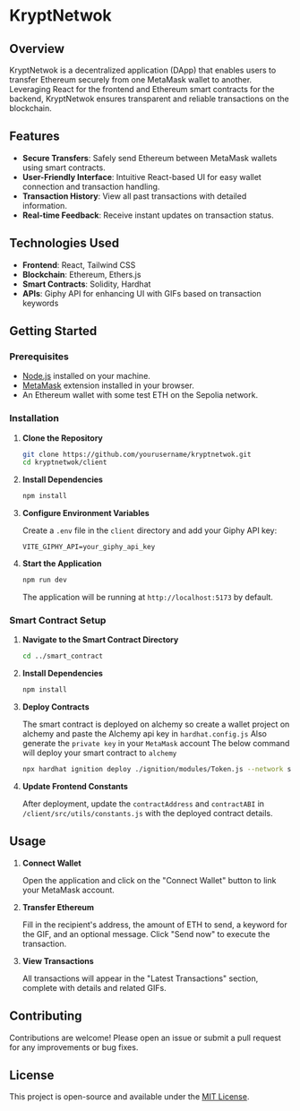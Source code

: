 # KryptNetwok

## Overview

KryptNetwok is a decentralized application (DApp) that enables users to transfer Ethereum securely from one MetaMask wallet to another. Leveraging React for the frontend and Ethereum smart contracts for the backend, KryptNetwok ensures transparent and reliable transactions on the blockchain.

## Features

- **Secure Transfers**: Safely send Ethereum between MetaMask wallets using smart contracts.
- **User-Friendly Interface**: Intuitive React-based UI for easy wallet connection and transaction handling.
- **Transaction History**: View all past transactions with detailed information.
- **Real-time Feedback**: Receive instant updates on transaction status.

## Technologies Used

- **Frontend**: React, Tailwind CSS
- **Blockchain**: Ethereum, Ethers.js
- **Smart Contracts**: Solidity, Hardhat
- **APIs**: Giphy API for enhancing UI with GIFs based on transaction keywords

## Getting Started

### Prerequisites

- [Node.js](https://nodejs.org/) installed on your machine.
- [MetaMask](https://metamask.io/) extension installed in your browser.
- An Ethereum wallet with some test ETH on the Sepolia network.

### Installation

1. **Clone the Repository**

   ```bash
   git clone https://github.com/yourusername/kryptnetwok.git
   cd kryptnetwok/client
   ```

2. **Install Dependencies**

   ```bash
   npm install
   ```

3. **Configure Environment Variables**

   Create a `.env` file in the `client` directory and add your Giphy API key:

   ```env
   VITE_GIPHY_API=your_giphy_api_key
   ```

4. **Start the Application**

   ```bash
   npm run dev
   ```

   The application will be running at `http://localhost:5173` by default.

### Smart Contract Setup

1. **Navigate to the Smart Contract Directory**

   ```bash
   cd ../smart_contract
   ```

2. **Install Dependencies**

   ```bash
   npm install
   ```

3. **Deploy Contracts**

   The smart contract is deployed on alchemy so create a wallet project on alchemy and paste the Alchemy api key in `hardhat.config.js`
   Also generate the `private key` in your `MetaMask` account
   The below command will deploy your smart contract to `alchemy`

   ```bash
   npx hardhat ignition deploy ./ignition/modules/Token.js --network sepolia
   ```

4. **Update Frontend Constants**

   After deployment, update the `contractAddress` and `contractABI` in `/client/src/utils/constants.js` with the deployed contract details.

## Usage

1. **Connect Wallet**

   Open the application and click on the "Connect Wallet" button to link your MetaMask account.

2. **Transfer Ethereum**

   Fill in the recipient's address, the amount of ETH to send, a keyword for the GIF, and an optional message. Click "Send now" to execute the transaction.

3. **View Transactions**

   All transactions will appear in the "Latest Transactions" section, complete with details and related GIFs.

## Contributing

Contributions are welcome! Please open an issue or submit a pull request for any improvements or bug fixes.

## License

This project is open-source and available under the [MIT License](LICENSE).
